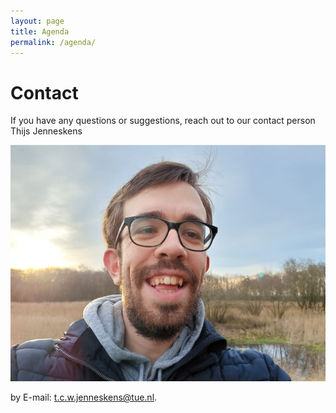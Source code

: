```yaml
---
layout: page
title: Agenda
permalink: /agenda/
---
```


# Contact

If you have any questions or suggestions, reach out to our contact person Thijs Jenneskens

![Contact Person](pictures/contact%20person.jpeg)

by E-mail: t.c.w.jenneskens@tue.nl.